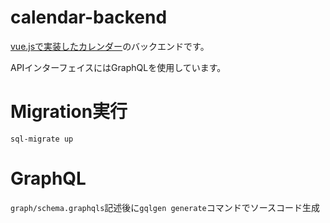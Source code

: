 # calendar-backend
[vue.jsで実装したカレンダー](https://github.com/ikeyu0806/vue-calendar)のバックエンドです。

APIインターフェイスにはGraphQLを使用しています。

# Migration実行
`sql-migrate up`

# GraphQL
`graph/schema.graphqls`記述後に`gqlgen generate`コマンドでソースコード生成
